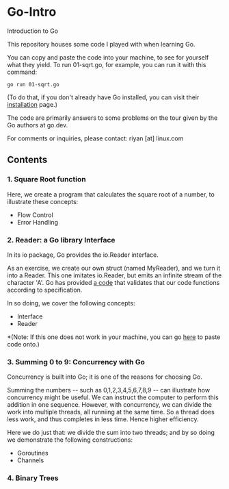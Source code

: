 # Go-Intro
Introduction to Go

This repository houses some code I played with when learning Go.

You can copy and paste the code into your machine,
to see for yourself what they yield.
To run 01-sqrt.go, for example, you can run it with this command:
```
go run 01-sqrt.go
```

(To do that, if you don't already have Go installed, you can visit their [installation](https://go.dev/doc/install) page.)

The code are primarily answers to some problems on the tour given by the Go authors at go.dev.

For comments or inquiries, please contact:
riyan [at] linux.com



## Contents

### 1. Square Root function
Here, we create a program that calculates the square root of a number, to illustrate these concepts:
- Flow Control
- Error Handling


### 2.  Reader: a Go library Interface
In its io package, Go provides the io.Reader interface.

As an exercise, we create our own struct (named MyReader), and we turn it into a Reader. 
This one imitates io.Reader, but emits an infinite stream of the character 'A'.
Go has provided [a code](https://cs.opensource.google/go/x/tour/+/refs/tags/v0.1.0:reader/validate.go) that validates that our code functions according to specification.

In so doing, we cover the following concepts:
- Interface
- Reader

*(Note: If this one does not work in your machine, you can go [here]() to paste code onto.)

### 3.  Summing 0 to 9: Concurrency with Go
Concurrency is built into Go; it is one of the reasons for choosing Go.

Summing the numbers -- such as 0,1,2,3,4,5,6,7,8,9 -- can illustrate how concurrency might be useful.
We can instruct the computer to perform this addition in one sequence.
However, with concurrency, we can divide the work into multiple threads, all runniing at the same time.
So a thread does less work, and thus completes in less time. Hence higher efficiency.

Here we do just that: we divide the sum into two threads; and by so doing we demonstrate the following constructions:
- Goroutines
- Channels



### 4. Binary Trees
